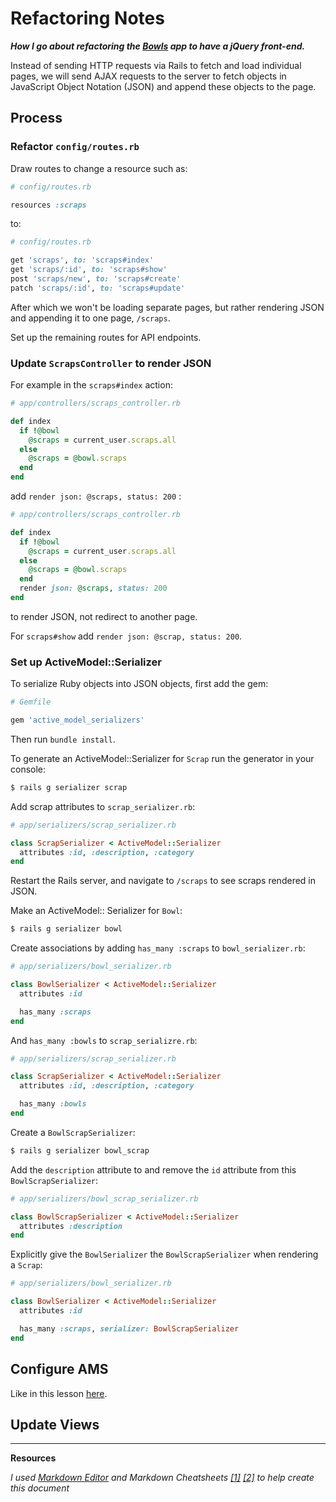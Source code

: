 # Refactoring Notes

**_How I go about refactoring the [Bowls](https://github.com/dalmaboros/bowls) app to have a jQuery front-end._**

Instead of sending HTTP requests via Rails to fetch and load individual pages, we will send AJAX requests to the server to fetch objects in JavaScript Object Notation (JSON) and append these objects to the page.

## Process

### Refactor `config/routes.rb`

Draw routes to change a resource such as:

```ruby
# config/routes.rb

resources :scraps
```

to:

```ruby
# config/routes.rb

get 'scraps', to: 'scraps#index'
get 'scraps/:id', to: 'scraps#show'
post 'scraps/new', to: 'scraps#create'
patch 'scraps/:id', to: 'scraps#update'
```
After which we won't be loading separate pages, but rather rendering JSON and appending it to one page, `/scraps`.

Set up the remaining routes for API endpoints.

### Update `ScrapsController` to render JSON

For example in the `scraps#index` action:
```ruby
# app/controllers/scraps_controller.rb

def index
  if !@bowl
    @scraps = current_user.scraps.all
  else
    @scraps = @bowl.scraps
  end
end
```
add `render json: @scraps, status: 200` :
```ruby
# app/controllers/scraps_controller.rb

def index
  if !@bowl
    @scraps = current_user.scraps.all
  else
    @scraps = @bowl.scraps
  end
  render json: @scraps, status: 200
end
```
to render JSON, not redirect to another page.

For `scraps#show` add `render json: @scrap, status: 200`.

### Set up ActiveModel::Serializer

To serialize Ruby objects into JSON objects, first add the gem:

```ruby
# Gemfile

gem 'active_model_serializers'
```
Then run `bundle install`.

To generate an ActiveModel::Serializer for `Scrap` run the generator in your console:
```bash
$ rails g serializer scrap
```
Add scrap attributes to `scrap_serializer.rb`:
```ruby
# app/serializers/scrap_serializer.rb

class ScrapSerializer < ActiveModel::Serializer
  attributes :id, :description, :category
end
```
Restart the Rails server, and navigate to `/scraps` to see scraps rendered in JSON.

Make an ActiveModel:: Serializer for `Bowl`:
```bash
$ rails g serializer bowl
```
Create associations by adding `has_many :scraps` to `bowl_serializer.rb`:
```ruby
# app/serializers/bowl_serializer.rb

class BowlSerializer < ActiveModel::Serializer
  attributes :id

  has_many :scraps
end
```
And `has_many :bowls` to `scrap_serializre.rb`:
```ruby
# app/serializers/scrap_serializer.rb

class ScrapSerializer < ActiveModel::Serializer
  attributes :id, :description, :category

  has_many :bowls
end
```
Create a `BowlScrapSerializer`:
```bash
$ rails g serializer bowl_scrap
```
Add the `description` attribute to and remove the `id` attribute from this `BowlScrapSerializer`:
```ruby
# app/serializers/bowl_scrap_serializer.rb

class BowlScrapSerializer < ActiveModel::Serializer
  attributes :description
end
```
Explicitly give the `BowlSerializer` the `BowlScrapSerializer` when rendering a `Scrap`:
```ruby
# app/serializers/bowl_serializer.rb

class BowlSerializer < ActiveModel::Serializer
  attributes :id

  has_many :scraps, serializer: BowlScrapSerializer
end
```
## Configure AMS

Like in this lesson [here](https://learn.co/tracks/full-stack-web-development-v5/rails-and-javascript/project-mode/jquery-tic-tac-toe-with-a-rails-api-part-1#ams-configuration).

## Update Views

---

**Resources**

*I used [Markdown Editor](https://jbt.github.io/markdown-editor/) and Markdown Cheatsheets [[1]](https://guides.github.com/pdfs/markdown-cheatsheet-online.pdf) [[2]](https://github.com/adam-p/markdown-here/wiki/Markdown-Cheatsheet#hr) to help create this document*
